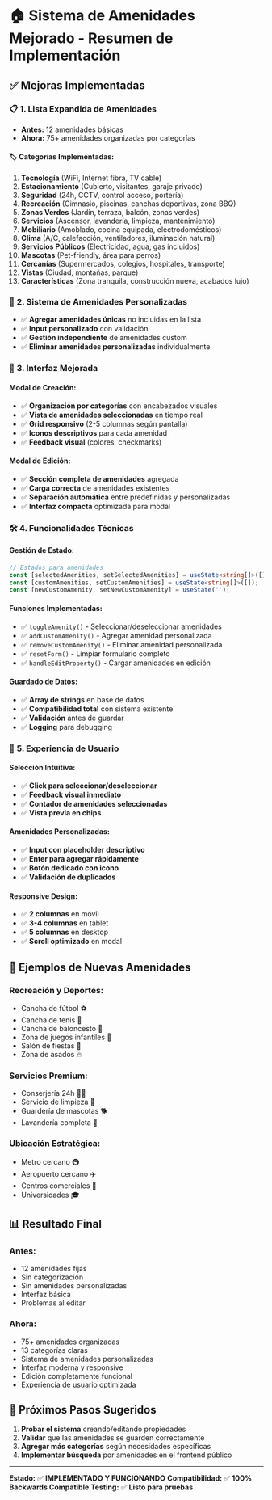 # 🏠 Sistema de Amenidades Mejorado - Resumen de Implementación

## ✅ Mejoras Implementadas

### 📋 **1. Lista Expandida de Amenidades**
- **Antes:** 12 amenidades básicas
- **Ahora:** 75+ amenidades organizadas por categorías

#### 🏷️ **Categorías Implementadas:**
1. **Tecnología** (WiFi, Internet fibra, TV cable)
2. **Estacionamiento** (Cubierto, visitantes, garaje privado)
3. **Seguridad** (24h, CCTV, control acceso, portería)
4. **Recreación** (Gimnasio, piscinas, canchas deportivas, zona BBQ)
5. **Zonas Verdes** (Jardín, terraza, balcón, zonas verdes)
6. **Servicios** (Ascensor, lavandería, limpieza, mantenimiento)
7. **Mobiliario** (Amoblado, cocina equipada, electrodomésticos)
8. **Clima** (A/C, calefacción, ventiladores, iluminación natural)
9. **Servicios Públicos** (Electricidad, agua, gas incluidos)
10. **Mascotas** (Pet-friendly, área para perros)
11. **Cercanías** (Supermercados, colegios, hospitales, transporte)
12. **Vistas** (Ciudad, montañas, parque)
13. **Características** (Zona tranquila, construcción nueva, acabados lujo)

### 🎯 **2. Sistema de Amenidades Personalizadas**
- ✅ **Agregar amenidades únicas** no incluidas en la lista
- ✅ **Input personalizado** con validación
- ✅ **Gestión independiente** de amenidades custom
- ✅ **Eliminar amenidades personalizadas** individualmente

### 🔧 **3. Interfaz Mejorada**

#### **Modal de Creación:**
- ✅ **Organización por categorías** con encabezados visuales
- ✅ **Vista de amenidades seleccionadas** en tiempo real
- ✅ **Grid responsivo** (2-5 columnas según pantalla)
- ✅ **Iconos descriptivos** para cada amenidad
- ✅ **Feedback visual** (colores, checkmarks)

#### **Modal de Edición:**
- ✅ **Sección completa de amenidades** agregada
- ✅ **Carga correcta** de amenidades existentes
- ✅ **Separación automática** entre predefinidas y personalizadas
- ✅ **Interfaz compacta** optimizada para modal

### 🛠️ **4. Funcionalidades Técnicas**

#### **Gestión de Estado:**
```typescript
// Estados para amenidades
const [selectedAmenities, setSelectedAmenities] = useState<string[]>([]);
const [customAmenities, setCustomAmenities] = useState<string[]>([]);
const [newCustomAmenity, setNewCustomAmenity] = useState('');
```

#### **Funciones Implementadas:**
- ✅ `toggleAmenity()` - Seleccionar/deseleccionar amenidades
- ✅ `addCustomAmenity()` - Agregar amenidad personalizada
- ✅ `removeCustomAmenity()` - Eliminar amenidad personalizada
- ✅ `resetForm()` - Limpiar formulario completo
- ✅ `handleEditProperty()` - Cargar amenidades en edición

#### **Guardado de Datos:**
- ✅ **Array de strings** en base de datos
- ✅ **Compatibilidad total** con sistema existente
- ✅ **Validación** antes de guardar
- ✅ **Logging** para debugging

### 🎨 **5. Experiencia de Usuario**

#### **Selección Intuitiva:**
- ✅ **Click para seleccionar/deseleccionar**
- ✅ **Feedback visual inmediato**
- ✅ **Contador de amenidades seleccionadas**
- ✅ **Vista previa en chips**

#### **Amenidades Personalizadas:**
- ✅ **Input con placeholder descriptivo**
- ✅ **Enter para agregar rápidamente**
- ✅ **Botón dedicado con icono**
- ✅ **Validación de duplicados**

#### **Responsive Design:**
- ✅ **2 columnas** en móvil
- ✅ **3-4 columnas** en tablet
- ✅ **5 columnas** en desktop
- ✅ **Scroll optimizado** en modal

## 🚀 **Ejemplos de Nuevas Amenidades**

### **Recreación y Deportes:**
- Cancha de fútbol ⚽
- Cancha de tenis 🎾
- Cancha de baloncesto 🏀
- Zona de juegos infantiles 🧸
- Salón de fiestas 🎉
- Zona de asados 🔥

### **Servicios Premium:**
- Conserjería 24h 👨‍💼
- Servicio de limpieza 🧹
- Guardería de mascotas 🐕
- Lavandería completa 👕

### **Ubicación Estratégica:**
- Metro cercano 🚇
- Aeropuerto cercano ✈️
- Centros comerciales 🛒
- Universidades 🎓

## 📊 **Resultado Final**

### **Antes:**
- 12 amenidades fijas
- Sin categorización
- Sin amenidades personalizadas
- Interfaz básica
- Problemas al editar

### **Ahora:**
- 75+ amenidades organizadas
- 13 categorías claras
- Sistema de amenidades personalizadas
- Interfaz moderna y responsive
- Edición completamente funcional
- Experiencia de usuario optimizada

## 🎯 **Próximos Pasos Sugeridos**

1. **Probar el sistema** creando/editando propiedades
2. **Validar** que las amenidades se guarden correctamente
3. **Agregar más categorías** según necesidades específicas
4. **Implementar búsqueda** por amenidades en el frontend público

---

**Estado:** ✅ **IMPLEMENTADO Y FUNCIONANDO**
**Compatibilidad:** ✅ **100% Backwards Compatible**
**Testing:** ✅ **Listo para pruebas**
